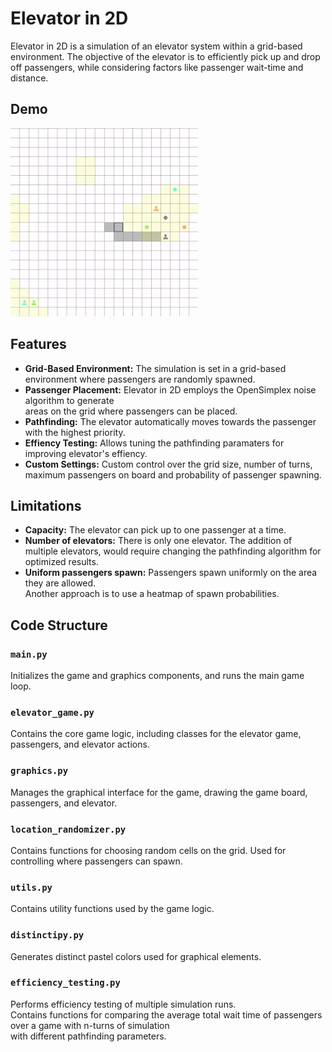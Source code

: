 
# Elevator in 2D

Elevator in 2D is a simulation of an elevator system within a grid-based environment. The objective of the elevator is
to efficiently pick up and drop off passengers, while considering factors like passenger wait-time and distance.


## Demo

![Simulation in Action](demo/elevator_in_2d.gif)

## Features
- **Grid-Based Environment:** The simulation is set in a grid-based environment where passengers are randomly spawned.
- **Passenger Placement:** Elevator in 2D employs the OpenSimplex noise algorithm to generate  
areas on the grid where passengers can be placed.
- **Pathfinding:** The elevator automatically moves towards the passenger with the highest priority.
- **Effiency Testing:** Allows tuning the pathfinding paramaters for improving elevator's effiency.
- **Custom Settings:** Custom control over the grid size, number of turns,
maximum passengers on board and probability of passenger spawning.

## Limitations
- **Capacity:** The elevator can pick up to one passenger at a time.
- **Number of elevators:** There is only one elevator. The addition of multiple elevators, would require changing the pathfinding algorithm for optimized results.
- **Uniform passengers spawn:** Passengers spawn uniformly on the area they are allowed.  
  Another approach is to use a heatmap of spawn probabilities.


## Code Structure

### `main.py`
Initializes the game and graphics components, and runs the main game loop.

### `elevator_game.py`
Contains the core game logic, including classes for the elevator game, passengers, and elevator actions.

### `graphics.py`
Manages the graphical interface for the game, drawing the game board, passengers, and elevator.

### `location_randomizer.py`
Contains functions for choosing random cells on the grid. Used for controlling where passengers can spawn.

### `utils.py`
Contains utility functions used by the game logic.

### `distinctipy.py`

Generates distinct pastel colors used for graphical elements.

### `efficiency_testing.py`
Performs efficiency testing of multiple simulation runs.  
Contains functions for comparing the average total wait time of passengers over a game with n-turns of simulation  
with different pathfinding parameters.
